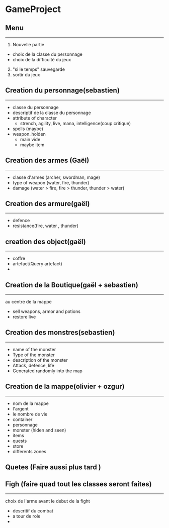 # GameProject
## Menu
***
1. Nouvelle partie
* choix de la classe du personnage
* choix de la difficulté du jeux 
2. "si le temps" sauvegarde 
3. sortir du jeux


## Creation du personnage(sebastien)
***
* classe du personnage
* descriptif de la classe du personnage
* attribute of character 
    * strench, agility, live, mana, intelligence(coup critique)
* spells (maybe)
* weapon_holden
    * main vide 
    * maybe item

## Creation des armes (Gaël)
***
* classe d'armes (archer, swordman, mage)
* type of weapon (water, fire, thunder)
* damage (water > fire, fire > thunder, thunder > water)


## Creation des armure(gaël)
***
* defence 
* resistance(fire, water , thunder)


## creation des object(gaël)
***
* coffre
* artefact(Query artefact)
*


## Creation de la Boutique(gaël + sebastien)
***
au centre de la mappe
* sell weapons, armor and potions
* restore live


## Creation des monstres(sebastien)
***
* name of the monster 
* Type of the monster
* description of the monster
* Attack, defence, life
* Generated randomly into the map


## Creation de la mappe(olivier + ozgur)
***
* nom de la mappe
* l'argent 
* le nombre de vie 
* container 
* personnage 
* monster (hiden and seen)
* items 
* quests 
* store
* differents zones 


## Quetes (Faire aussi plus tard )



## Figh (faire quad tout les classes seront faites)
***
choix de l'arme avant le debut de la fight 
* descritif du combat 
* a tour de role 
* 


